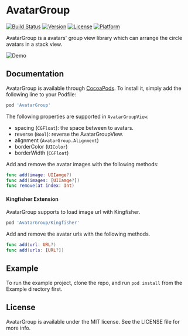 # AvatarGroup

[![Build Status](https://app.bitrise.io/app/5bc2d92c7384df62/status.svg?token=P8J63EKTrlTUBzAw_lQneg)](https://app.bitrise.io/app/5bc2d92c7384df62)
[![Version](https://img.shields.io/cocoapods/v/AvatarGroup.svg?style=flat)](https://cocoapods.org/pods/AvatarGroup)
[![License](https://img.shields.io/cocoapods/l/AvatarGroup.svg?style=flat)](https://cocoapods.org/pods/AvatarGroup)
[![Platform](https://img.shields.io/cocoapods/p/AvatarGroup.svg?style=flat)](https://cocoapods.org/pods/AvatarGroup)

AvatarGroup is a avatars' group view library which can arrange the circle avatars in a stack view.

![Demo](https://raw.githubusercontent.com/xflagstudio/AvatarGroup/master/screenshots/demo.png)

## Documentation

AvatarGroup is available through [CocoaPods](https://cocoapods.org). To install
it, simply add the following line to your Podfile:

```ruby
pod 'AvatarGroup'
```

The following properties are supported in `AvatarGroupView`:

- spacing (`CGFloat`): the space between to avatars.
- reverse (`Bool`): reverse the AvatarGroupView.
- alignment (`AvatarGroup.Alignment`)
- borderColor (`UIColor`)
- borderWidth (`CGFloat`)

Add and remove the avatar images with the following methods:

```Swift
func add(image: UIIamge?)
func add(images: [UIIamge?])
func remove(at index: Int)
```

#### Kingfisher Extension

AvatarGroup supports to load image url with Kingfisher.

```ruby
pod 'AvatarGroup/Kingfisher'
```

Add and remove the avatar urls with the following methods.

```Swift
func add(url: URL?) 
func add(urls: [URL?])
```

## Example

To run the example project, clone the repo, and run `pod install` from the Example directory first.

## License

AvatarGroup is available under the MIT license. See the LICENSE file for more info.
